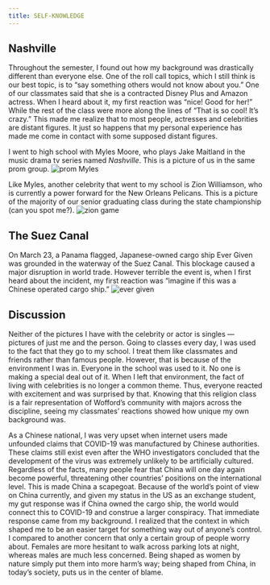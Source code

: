 ```yaml
---
title: SELF-KNOWLEDGE
---
```


## Nashville
Throughout the semester, I found out how my background was drastically different than everyone else. One of the roll call topics, which I still think is our best topic, is to “say something others would not know about you.” One of our classmates said that she is a contracted Disney Plus and Amazon actress. When I heard about it, my first reaction was “nice! Good for her!” While the rest of the class were more along the lines of “That is so cool! It’s crazy.” This made me realize that to most people, actresses and celebrities are distant figures. It just so happens that my personal experience has made me come in contact with some supposed distant figures.

I went to high school with Myles Moore, who plays Jake Maitland in the music drama tv series named *Nashville*. This is a picture of us in the same prom group. ![prom Myles](https://zifangu.github.io/religion-of-the-world/images/myles_prom.png)

Like Myles, another celebrity that went to my school is Zion Williamson, who is currently a power forward for the New Orleans Pelicans. This is a picture of the majority of our senior graduating class during the state championship (can you spot me?). ![zion game](https://zifangu.github.io/religion-of-the-world/images/zion_game.png)

## The Suez Canal
On March 23, a Panama flagged, Japanese-owned cargo ship Ever Given was grounded in the waterway of the Suez Canal. This blockage caused a major disruption in world trade. However terrible the event is, when I first heard about the incident, my first reaction was “imagine if this was a Chinese operated cargo ship.” ![ever given](https://zifangu.github.io/religion-of-the-world/images/canal.png)

## Discussion

Neither of the pictures I have with the celebrity or actor is singles — pictures of just me and the person. Going to classes every day, I was used to the fact that they go to my school. I treat them like classmates and friends rather than famous people. However, that is because of the environment I was in. Everyone in the school was used to it. No one is making a special deal out of it. When I left that environment, the fact of living with celebrities is no longer a common theme. Thus, everyone reacted with excitement and was surprised by that. Knowing that this religion class is a fair representation of Wofford’s community with majors across the discipline, seeing my classmates’ reactions showed how unique my own background was.



As a Chinese national, I was very upset when internet users made unfounded claims that COVID-19 was manufactured by Chinese authorities. These claims still exist even after the WHO investigators concluded that the development of the virus was extremely unlikely to be artificially cultured. Regardless of the facts, many people fear that China will one day again become powerful, threatening other countries’ positions on the international level. This is made China a scapegoat. Because of the world’s point of view on China currently, and given my status in the US as an exchange student, my gut response was if China owned the cargo ship, the world would connect this to COVID-19 and construe a larger conspiracy. That immediate response came from my background. I realized that the context in which shaped me to be an easier target for something way out of anyone’s control. I compared to another concern that only a certain group of people worry about. Females are more hesitant to walk across parking lots at night, whereas males are much less concerned. Being shaped as women by nature simply put them into more harm’s way; being shaped from China, in today’s society, puts us in the center of blame.